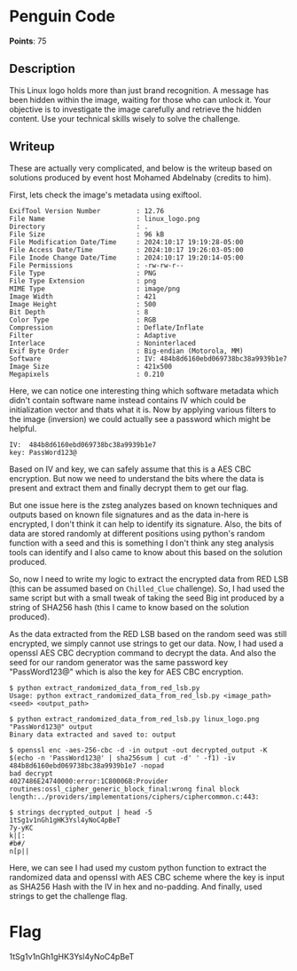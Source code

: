 # Penguin Code
**Points**: 75

## Description
This Linux logo holds more than just brand recognition. A message has been hidden within the image, waiting for those who can unlock it. Your objective is to investigate the image carefully and retrieve the hidden content. Use your technical skills wisely to solve the challenge.

## Writeup
These are actually very complicated, and below is the writeup based on solutions produced by event host Mohamed Abdelnaby (credits to him).

First, lets check the image's metadata using exiftool.
```
ExifTool Version Number         : 12.76
File Name                       : linux_logo.png
Directory                       : .
File Size                       : 96 kB
File Modification Date/Time     : 2024:10:17 19:19:28-05:00
File Access Date/Time           : 2024:10:17 19:26:03-05:00
File Inode Change Date/Time     : 2024:10:17 19:20:14-05:00
File Permissions                : -rw-rw-r--
File Type                       : PNG
File Type Extension             : png
MIME Type                       : image/png
Image Width                     : 421
Image Height                    : 500
Bit Depth                       : 8
Color Type                      : RGB
Compression                     : Deflate/Inflate
Filter                          : Adaptive
Interlace                       : Noninterlaced
Exif Byte Order                 : Big-endian (Motorola, MM)
Software                        : IV: 484b8d6160ebd069738bc38a9939b1e7
Image Size                      : 421x500
Megapixels                      : 0.210
```

Here, we can notice one interesting thing which software metadata which didn't contain software name instead contains IV which could be initialization vector and thats what it is. Now by applying various filters to the image (inversion) we could actually see a password which might be helpful.
```
IV:  484b8d6160ebd069738bc38a9939b1e7
key: PassWord123@
```

Based on IV and key, we can safely assume that this is a AES CBC encryption. But now we need to understand the bits where the data is present and extract them and finally decrypt them to get our flag.

But one issue here is the zsteg analyzes based on known techniques and outputs based on known file signatures and as the data in-here is encrypted, I don't think it can help to identify its signature. Also, the bits of data are stored randomly at different positions using python's random function with a seed and this is something I don't think any steg analysis tools can identify and I also came to know about this based on the solution produced.

So, now I need to write my logic to extract the encrypted data from RED LSB (this can be assumed based on `Chilled_Clue` challenge). So, I had used the same script but with a small tweak of taking the seed Big int produced by a string of SHA256 hash (this I came to know based on the solution produced).

As the data extracted from the RED LSB based on the random seed was still encrypted, we simply cannot use strings to get our data. Now, I had used a openssl AES CBC decryption command to decrypt the data. And also the seed for our random generator was the same password key "PassWord123@" which is also the key for AES CBC encryption.
```
$ python extract_randomized_data_from_red_lsb.py
Usage: python extract_randomized_data_from_red_lsb.py <image_path> <seed> <output_path>

$ python extract_randomized_data_from_red_lsb.py linux_logo.png "PassWord123@" output
Binary data extracted and saved to: output

$ openssl enc -aes-256-cbc -d -in output -out decrypted_output -K $(echo -n 'PassWord123@' | sha256sum | cut -d' ' -f1) -iv 484b8d6160ebd069738bc38a9939b1e7 -nopad
bad decrypt
4027486E24740000:error:1C80006B:Provider routines:ossl_cipher_generic_block_final:wrong final block length:../providers/implementations/ciphers/ciphercommon.c:443:

$ strings decrypted_output | head -5
1tSg1v1nGh1gHK3Ysl4yNoC4pBeT
7y-yKC
k|[:
#b#/
n[p||
```

Here, we can see I had used my custom python function to extract the randomized data and openssl with AES CBC scheme where the key is input as SHA256 Hash with the IV in hex and no-padding. And finally, used strings to get the challenge flag.

# Flag
1tSg1v1nGh1gHK3Ysl4yNoC4pBeT
